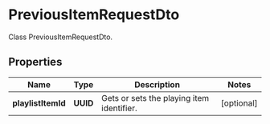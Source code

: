 

# PreviousItemRequestDto

Class PreviousItemRequestDto.

## Properties

| Name | Type | Description | Notes |
|------------ | ------------- | ------------- | -------------|
|**playlistItemId** | **UUID** | Gets or sets the playing item identifier. |  [optional] |



